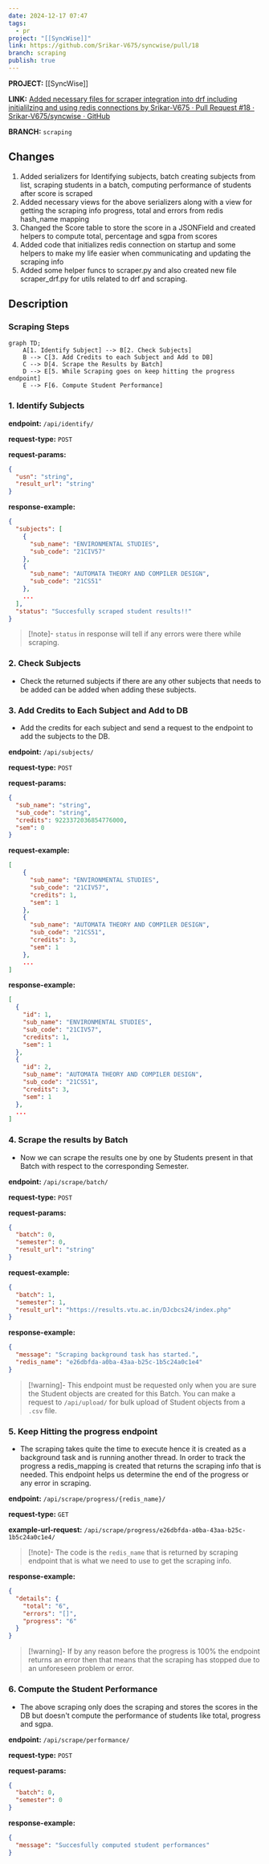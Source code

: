 ```yaml
---
date: 2024-12-17 07:47
tags:
  - pr
project: "[[SyncWise]]"
link: https://github.com/Srikar-V675/syncwise/pull/18
branch: scraping
publish: true
---
```


**PROJECT:** [[SyncWise]]

**LINK:** [Added necessary files for scraper integration into drf including initialilzing and using redis connections by Srikar-V675 · Pull Request #18 · Srikar-V675/syncwise · GitHub](https://github.com/Srikar-V675/syncwise/pull/18)

**BRANCH:** `scraping`

## Changes 
1. Added serializers for Identifying subjects, batch creating subjects from list, scraping students in a batch, computing performance of students after score is scraped
2. Added necessary views for the above serializers along with a view for getting the scraping info progress, total and errors from redis hash_name mapping
3. Changed the Score table to store the score in a JSONField and created helpers to compute total, percentage and sgpa from scores
4. Added code that initializes redis connection on startup and some helpers to make my life easier when communicating and updating the scraping info
5. Added some helper funcs to scraper.py and also created new file scraper_drf.py for utils related to drf and scraping.

## Description

### Scraping Steps

```mermaid
graph TD;
	A[1. Identify Subject] --> B[2. Check Subjects]
	B --> C[3. Add Credits to each Subject and Add to DB]
	C --> D[4. Scrape the Results by Batch]
	D --> E[5. While Scraping goes on keep hitting the progress endpoint]
	E --> F[6. Compute Student Performance]
```

### 1. Identify Subjects

**endpoint:** `/api/identify/`

**request-type:** `POST`

**request-params:** 
```json
{
  "usn": "string",
  "result_url": "string"
}
```

**response-example:**
```json
{
  "subjects": [
    {
      "sub_name": "ENVIRONMENTAL STUDIES",
      "sub_code": "21CIV57"
    },
    {
      "sub_name": "AUTOMATA THEORY AND COMPILER DESIGN",
      "sub_code": "21CS51"
    },
    ...
  ],
  "status": "Succesfully scraped student results!!"
}
```

> [!note]-
> `status` in response will tell if any errors were there while scraping.

### 2. Check Subjects
- Check the returned subjects if there are any other subjects that needs to be added can be added when adding these subjects.

### 3. Add Credits to Each Subject and Add to DB
- Add the credits for each subject and send a request to the endpoint to add the subjects to the DB.

**endpoint:** `/api/subjects/`

**request-type:** `POST`

**request-params:** 
```json
{
  "sub_name": "string",
  "sub_code": "string",
  "credits": 9223372036854776000,
  "sem": 0
}
```

**request-example:**
```json
[
    {
      "sub_name": "ENVIRONMENTAL STUDIES",
      "sub_code": "21CIV57",
      "credits": 1,
      "sem": 1
    },
    {
      "sub_name": "AUTOMATA THEORY AND COMPILER DESIGN",
      "sub_code": "21CS51",
      "credits": 3,
      "sem": 1
    },
    ...
]
```

**response-example:**
```json
[
  {
    "id": 1,
    "sub_name": "ENVIRONMENTAL STUDIES",
    "sub_code": "21CIV57",
    "credits": 1,
    "sem": 1
  },
  {
    "id": 2,
    "sub_name": "AUTOMATA THEORY AND COMPILER DESIGN",
    "sub_code": "21CS51",
    "credits": 3,
    "sem": 1
  },
  ...
]
```

### 4. Scrape the results by Batch
- Now we can scrape the results one by one by Students present in that Batch with respect to the corresponding Semester.

**endpoint:** `/api/scrape/batch/`

**request-type:** `POST`

**request-params:**
```json
{
  "batch": 0,
  "semester": 0,
  "result_url": "string"
}
```

**request-example:**
```json
{
  "batch": 1,
  "semester": 1,
  "result_url": "https://results.vtu.ac.in/DJcbcs24/index.php"
}
```

**response-example:**
```json
{
  "message": "Scraping background task has started.",
  "redis_name": "e26dbfda-a0ba-43aa-b25c-1b5c24a0c1e4"
}
```

> [!warning]-
> This endpoint must be requested only when you are sure the Student objects are created for this Batch. You can make a request to `/api/upload/` for bulk upload of Student objects from a `.csv` file.

### 5. Keep Hitting the progress endpoint
- The scraping takes quite the time to execute hence it is created as a background task and is running another thread. In order to track the progress a redis_mapping is created that returns the scraping info that is needed. This endpoint helps us determine the end of the progress or any error in scraping.

**endpoint:** `/api/scrape/progress/{redis_name}/`

**request-type:** `GET`

**example-url-request:** `/api/scrape/progress/e26dbfda-a0ba-43aa-b25c-1b5c24a0c1e4/`

> [!note]-
> The code is the `redis_name` that is returned by scraping endpoint that is what we need to use to get the scraping info.

**response-example:**
```json
{
  "details": {
    "total": "6",
    "errors": "[]",
    "progress": "6"
  }
}
```

> [!warning]-
> If by any reason before the progress is 100% the endpoint returns an error then that means that the scraping has stopped due to an unforeseen problem or error.

### 6. Compute the Student Performance
- The above scraping only does the scraping and stores the scores in the DB but doesn't compute the performance of students like total, progress and sgpa.

**endpoint:** `/api/scrape/performance/`

**request-type:** `POST`

**request-params:**
```json
{
  "batch": 0,
  "semester": 0
}
```

**response-example:**
```json
{
  "message": "Succesfully computed student performances"
}
```

